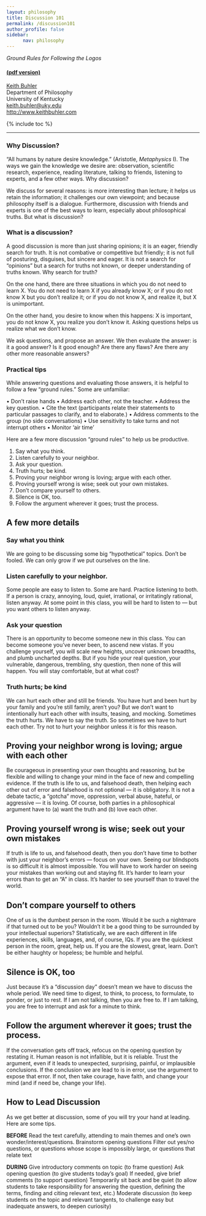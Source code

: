 ```yaml
---
layout: philosophy
title: Discussion 101
permalink: /discussion101
author_profile: false
sidebar: 
      nav: philosophy
---
```


*Ground Rules for Following the Logos*

#### [(pdf version)](/pages-philosophy/discussion101.pdf)

[Keith Buhler](http://keithbuhler.github.io)  
Department of Philosophy  
University of Kentucky  
keith.buhler@uky.edu  
http://www.keithbuhler.com  

{% include toc %}


----

### Why Discussion? 

“All humans by nature desire knowledge.” (Aristotle, *Metaphysics* I). The ways we gain the knowledge we desire are: observation, scientific research, experience, reading literature, talking to friends, listening to experts, and a few other ways. Why discussion? 

We discuss for several reasons:  is more interesting than lecture; it helps us retain the information; it challenges our own viewpoint; and because philosophy itself is a dialogue. Furthermore, discussion with friends and experts is one of the best ways to learn, especially about philosophical truths. But what is discussion? 

### What is a discussion? 

A good discussion is more than just sharing opinions; it is an eager, friendly search for truth. It is not combative or competitive but friendly; it is not full of posturing, disguises, but sincere and eager. It is not a search for “opinions” but a search for truths not known, or deeper understanding of truths known. Why search for truth? 

On the one hand, there are three situations in which you do not need to learn X. You do not need to learn X if you already know X; or if you do not know X but you don’t realize it; or if you do not know  X, and realize it, but X is unimportant. 

On the other hand, you desire to know when this happens: X is important, you do not know X, you realize you don’t know it. Asking questions helps us realize what we don’t know. 

We ask questions, and propose an answer. We then evaluate the answer: is it a good answer? Is it good enough? Are there any flaws? Are there any other more reasonable answers? 


### Practical tips

While answering questions and evaluating those answers, it is helpful to follow a few “ground rules.” Some are unfamiliar: 

• Don’t raise hands
• Address each other, not the teacher.
• Address the key question.
• Cite the text  (participants relate their statements to particular passages to clarify, and to elaborate.)
• Address comments to the group (no side conversations)
• Use sensitivity to take turns and not interrupt others
• Monitor ‘air time’


Here are a few more discussion “ground rules” to help us be productive.





1. Say what you think.
2. Listen carefully to your neighbor.
3. Ask your question.
4. Truth hurts; be kind.
5. Proving your neighbor wrong is loving; argue with each other.
6. Proving yourself wrong is wise; seek out your own mistakes.
7. Don’t compare yourself to others.
8. Silence is OK, too.
9. Follow the argument wherever it goes; trust the process.

## A few more details


### Say what you think

We are going to be discussing some big “hypothetical” topics. Don’t be fooled. We can only grow if we put ourselves on the line. 

### Listen carefully to your neighbor.


Some people are easy to listen to. Some are hard. Practice listening to both. If a person is crazy, annoying, loud, quiet, irrational, or irritatingly rational, listen anyway. At some point in this class, you will be hard to listen to — but you want others to listen anyway. 

### Ask your question

There is an opportunity to become someone new in this class. You can become someone you’ve never been, to ascend new vistas. If you challenge yourself, you will scale new heights, uncover unknown breadths, and plumb uncharted depths. But if you hide your real question, your vulnerable, dangerous, trembling, shy question, then none of this will happen. You will stay comfortable, but at what cost? 

### Truth hurts; be kind

We can hurt each other and still be friends. You have hurt and been hurt by your family and you’re still family, aren’t you? But we don’t want to intentionally hurt each other with insults, teasing, and mocking. Sometimes the truth hurts. We have to say the truth. So sometimes we have to hurt each other. Try not to hurt your neighbor unless it is for this reason. 

## Proving your neighbor wrong is loving; argue with each other

Be courageous in presenting your own thoughts and reasoning, but be flexible and willing to change your mind in the face of new and compelling evidence. If the truth is life to us, and falsehood death, then helping each other out of error and falsehood is not optional — it is obligatory. It is not a debate tactic, a “gotcha” move, oppression, verbal abuse, hateful, or aggressive — it is loving. Of course, both parties in a philosophical argument have to (a) want the truth and (b) love each other.

## Proving yourself wrong is wise; seek out your own mistakes

If truth is life to us, and falsehood death, then you don’t have time to bother with just your neighbor’s errors — focus on your own. Seeing our blindspots is so difficult it is almost impossible. You will have to work harder on seeing your mistakes than working out and staying fit. It’s harder to learn your errors than to get an “A” in class. It’s harder to see yourself than to travel the world. 

## Don’t compare yourself to others

One of us is the dumbest person in the room. Would it be such a nightmare if that turned out to be you? Wouldn’t it be a good thing to be surrounded by your intellectual superiors? Statistically, we are each different in life experiences, skills, languages, and, of course, IQs. If you are the quickest person in the room, great, help us. If you are the slowest, great, learn. Don’t be either haughty or hopeless; be humble and helpful. 

## Silence is OK, too

Just because it’s a “discussion day” doesn’t mean we have to discuss the whole period. We need time to digest, to think, to process, to formulate, to ponder, or just to rest. If I am not talking, then you are free to. If I am talking, you are free to interrupt and ask for a minute to think. 

## Follow the argument wherever it goes; trust the process.  

If the conversation gets off track, refocus on the opening question by restating it. Human reason is not infallible, but it is reliable. Trust the argument, even if it leads to unexpected, surprising, painful, or implausible conclusions. If the conclusion we are lead to is in error, use the argument to expose that error. If not, then take courage, have faith, and change your mind (and if need be, change your life). 


## How to Lead Discussion

As we get better at discussion, some of  you will try your hand at leading. Here are some tips. 

**BEFORE**
Read the text carefully, attending to main themes and one’s own wonder/interest/questions.
Brainstorm opening questions
Filter out yes/no questions, or questions whose scope is impossibly large, or questions that relate text

**DURING**
Give introductory comments on topic (to frame question)
Ask opening question (to give students today’s goal)
If needed, give brief comments (to support question)
Temporarily sit back and be quiet (to allow students to take responsibility for answering the question, defining the terms, finding and citing relevant text, etc.)
Moderate discussion (to keep students on the topic and relevant tangents, to challenge easy but inadequate answers, to deepen curiosity)
